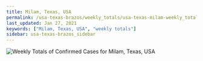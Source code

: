 ```yaml
---
title: Milam, Texas, USA
permalink: /usa-texas-brazos/weekly_totals/usa-texas-milam-weekly_totals.html
last_updated: Jan 27, 2021
keywords: ["Milam, Texas, USA", "weekly totals"]
sidebar: usa-texas-brazos_sidebar
---
```


![Weekly Totals of Confirmed Cases for Milam, Texas, USA](/covid_tracker/images/graphs/usa-texas-milam-weekly_totals_graph.png)
